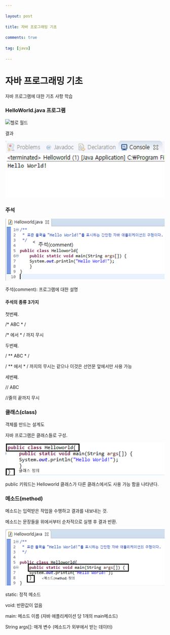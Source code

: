 ```yaml
---

layout: post

title: 자바 프로그래밍 기초

comments: true

tag: [java]

---
```


자바 프로그래밍 기초
====================

자바 프로그램에 대한 기초 사항 학습

### HelloWorld.java 프로그램

![헬로 월드](/assets/헬로%20월드_iy9bp7sok.png)

결과

![헬로월드 결과](/assets/헬로월드%20결과.png)

### 주석

![헬로월드 주석](/assets/헬로월드%20주석.png)

주석(comment): 프로그램에 대한 설명

#### 주석의 종류 3가지

첫번째.

/* ABC * /

/* 에서 * / 까지 무시

두번째.

/ \** ABC * /

/ \** 에서 * / 까지의 무시는 같으나 이것은 선언문 앞에서만 사용 가능

세번째.

// ABC

//줄의 끝까지 무시

### 클래스(class)

객체를 만드는 설계도

자바 프로그램은 클래스들로 구성.

![클래스 정의](/assets/클래스%20정의.png)

public 키워드는 Helloworld 클래스가 다른 클래스에서도 사용 가능 함을 나타낸다.

### 메소드(method)

메소드는 입력받은 작업을 수행하고 결과를 내보내는 것.

메소드는 문장들을 위에서부터 순차적으로 실행 후 결과 반환.

![메소드 정ㅇ의](/assets/메소드%20정ㅇ의.png)

static: 정적 메소드

void: 반환값이 없음

main: 메소드 이름 (자바 애플리케이션 당 1개의 main메소드)

String args[]: 매개 변수 (메소드가 외부에서 받는 데이터)
